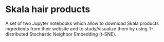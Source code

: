 # Skala hair products
A set of two Jupyter notebooks which allow to download Skala products ingredients from their website and to study/visualize them by using T-distributed Stochastic Neighbor Embedding (t-SNE).